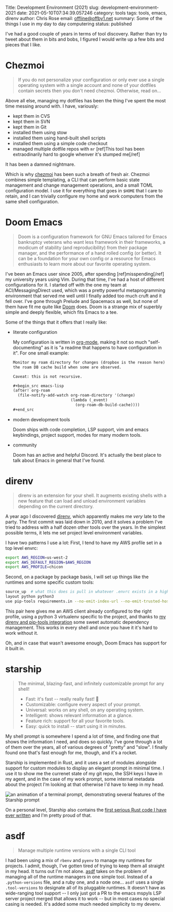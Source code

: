 Title: Development Environment (2021)
slug: development-environment-2021
date: 2021-05-10T07:34:39.057246
category: tools
tags: tools, emacs, direnv
author: Chris Rose
email: offline@offby1.net
summary: Some of the things I use in my day to day computering
status: published

I've had a good couple of years in terms of tool discovery. Rather than try to tweet about them in bits and bobs, I figured I would write up a few bits and pieces that I like.

# Chezmoi

> If you do not personalize your configuration or only ever use a single operating system with a single account and none of your dotfiles contain secrets then you don't need chezmoi. Otherwise, read on...

Above all else, managing my dotfiles has been the thing I've spent the most time messing around with. I have, variously:

- kept them in CVS
- kept them in SVN
- kept them in Git
- installed them using stow
- installed them using hand-built shell scripts
- installed them using a simple code checkout
- managed multiple dotfile repos with `mr` [ref]This tool has been extraodinarily hard to google whenver it's stumped me[/ref]

It has been a damned nightmare.

Which is why [chezmoi](https://www.chezmoi.io/) has been such a breath of fresh air. Chezmoi combines simple templating, a CLI that can perform basic state management and change management operations, and a small TOML configuration model. I use it for everything that goes in `$HOME` that I care to retain, and I can trivially configure my home and work computers from the same shell configuration.

# Doom Emacs

> Doom is a configuration framework for GNU Emacs tailored for Emacs bankruptcy veterans who want less framework in their frameworks, a modicum of stability (and reproducibility) from their package manager, and the performance of a hand rolled config (or better). It can be a foundation for your own config or a resource for Emacs enthusiasts to learn more about our favorite operating system.

I've been an Emacs user since 2005, after spending [ref]misspending[/ref] my university years using Vim. During that time, I've had a host of different configurations for it. I started off with the one my team at ACI/MessagingDirect used, which was a pretty powerful metaprogramming environment that served me well until I finally added too much cruft and it fell over. I've gone through Prelude and Spacemacs as well, but none of them have fit me quite like [Doom](https://github.com/hlissner/doom-emacs) does. Doom is a strange mix of superbly simple and deeply flexible, which fits Emacs to a tee.

Some of the things that it offers that I really like:

- literate configuration

  My configuration is written in [org-mode](https://orgmode.org/), making it not so much "self-documenting" as it is "a readme that happens to have configuration in it". For one small example:

  ``` org
  Monitor my roam directory for changes (dropbox is the reason here) and re-run
  the roam DB cache build when some are observed.

  Caveat: this is not recursive.

  #+begin_src emacs-lisp
  (after! org-roam
    (file-notify-add-watch org-roam-directory '(change)
                           (lambda (_event)
                             (org-roam-db-build-cache))))
  #+end_src
  ```

- modern development tools

  Doom ships with code completion, LSP support, vim and emacs keybindings, project support, modes for many modern tools.

- community

  Doom has an active and helpful Discord. It's actually the best place to talk about Emacs in general that I've found.

# direnv

> direnv is an extension for your shell. It augments existing shells with a new feature that can load and unload environment variables depending on the current directory.

A year ago I discovered [direnv](https://direnv.net/), which apparently makes me *very* late to the party. The first commit was laid down in 2010, and it solves a problem I've tried to address with a half dozen other tools over the years. In the simplest possible terms, it lets me set project level environment variables.

I have two patterns I use a lot: First, I tend to have my AWS profile set in a top level envrc:

``` bash
export AWS_REGION=us-west-2
export AWS_DEFAULT_REGION=$AWS_REGION
export AWS_PROFILE=chicon
```

Second, on a package by package basis, I will set up things like the runtimes and some specific custom tools:

``` bash
source_up  # what this does is pull in whatever .envrc exists in a higher directory
layout python python3
use pip-tools requirements.in --no-emit-index-url --no-emit-trusted-host
```

This pair here gives me an AWS client already configured to the right profile, using a python 3 virtualenv specific to the project, and thanks to [my direnv and pip-tools integration]({filename}2020-06-16-direnv-and-pip-tools-together.md) some sweet automatic dependency management. This works in every shell and once you have it it's hard to work without it.

Oh, and in case that wasn't awesome enough, Doom Emacs has support for it built in.

# starship

> The minimal, blazing-fast, and infinitely customizable prompt for any shell!
>
> - Fast: it's fast -- really really fast! 🚀
> - Customizable: configure every aspect of your prompt.
> - Universal: works on any shell, on any operating system.
> - Intelligent: shows relevant information at a glance.
> - Feature rich: support for all your favorite tools.
> - Easy: quick to install -- start using it in minutes.

My shell prompt is somewhere I spend a lot of time, and finding one that shows the information I need, and does so quickly. I've gone through a lot of them over the years, all of various degrees of "pretty" and "slow". I finally found one that's fast enough for me, though, and it's a rocket.

Starship is implemented in Rust, and it uses a set of modules alongside support for custom modules to display an elegant prompt in minimal time. I use it to show me the currenet state of my git repo, the SSH keys I have in my agent, and in the case of my work prompt, some internal metadata about the project I'm looking at that otherwise I'd have to keep in my head.

![an animation of a terminal prompt, demonstrating several features of the Starship prompt](%7Bstatic%7D/images/2021-05-10/devenv-starship.gif)

On a personal level, Starship also contains the [first serious Rust code I have ever written](https://github.com/starship/starship/pull/2499) and I'm pretty proud of that.

# asdf

> Manage multiple runtime versions with a single CLI tool

I had been using a mix of `rbenv` and `pyenv` to manage my runtimes for projects. I admit, though, I've gotten tired of trying to keep them all straight in my head. It turns out I'm not alone. [asdf](https://asdf-vm.com/) takes on the problem of managing all of the runtime managers in one simple tool. Instead of a `.python-versions` file, and a ruby one, and a node one\... `asdf` uses a single `.tool-versions` to designate all of its pluggable runtimes. It doesn't have as wide-ranging tool support \-- I only just got a PR to the emacs mspyls LSP server project merged that allows it to work \-- but in most cases no special casing is needed. It's added some much needed simplicity to my devenv.
